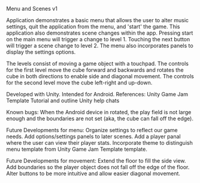 Menu and Scenes v1

Application demonstrates a basic menu that allows the user to alter music settings, quit the application from the menu, and 'start' the game. This application also demonstrates scene changes within the app. Pressing start on the main menu will trigger a change to level 1. Touching the next button will trigger a scene change to level 2. The menu also incorporates panels to display the settings options.

The levels consist of moving a game object with a touchpad. The controls for the first level move the cube forward and backwards and rotates the cube in both directions to enable side and diagonal movement. The controls for the second level move the cube left-right and up-down.

Developed with Unity.
Intended for Android.
References:
	Unity Game Jam Template Tutorial and outline
	Unity help chats

Known bugs: When the Android device in rotated, the play field is not large enough and the boundaries are not set (aka, the cube can fall off the edge).

Future Developments for menu:
	Organize settings to reflect our game needs.
	Add options/settings panels to later scenes.
	Add a player panal where the user can view their player stats.
	Incorporate theme to distinguish menu template from Unity Game Jam Template template.
 
Future Developments for movement:
	Extend the floor to fill the side view.
	Add boundaries so the player object does not fall off the edge of the floor.
	Alter buttons to be more intuitive and allow easier diagonal movement.
